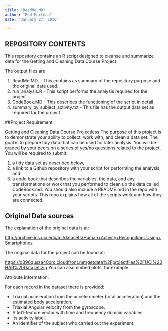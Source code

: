 ```yaml
---
title: "ReadMe.MD"
author: "Rod Maclean"
date: "January 27, 2016"

---
```


## REPOSITORY CONTENTS

This repository contains an R script designed to cleanse and summarize data for the Getting and Cleaning Data Course Project

The output files are 

1. ReadMe.MD. - This contains as summary of the repository purpose and the original data used..
2. run_analysis.R - This script performs the analysis required for the project
3. CodeBook.MD - This describes the functioning of the script in detail
4. summary_by_subject_activity.txt - This file has the output data set as required for the project


##Project Requirement

Getting and Cleaning Data Course Projectless 
The purpose of this project is to demonstrate your ability to collect, work with, and clean a data set. 
The goal is to prepare tidy data that can be used for later analysis. 
You will be graded by your peers on a series of yes/no questions related to the project. 
You will be required to submit: 
1) a tidy data set as described below, 
2) a link to a Github repository with your script for performing the analysis, and 
3) a code book that describes the variables, the data, and any transformations or work that you performed to clean up the data called CodeBook.md. 
You should also include a README.md in the repo with your scripts. 
This repo explains how all of the scripts work and how they are connected.

## Original Data sources
The explanation of the original data is at:

http://archive.ics.uci.edu/ml/datasets/Human+Activity+Recognition+Using+Smartphones

The original data for the project can be found at:

https://d396qusza40orc.cloudfront.net/getdata%2Fprojectfiles%2FUCI%20HAR%20Dataset.zip
You can also embed plots, for example:

Attribute Information:

For each record in the dataset there is provided: 
- Triaxial acceleration from the accelerometer (total acceleration) and the estimated body acceleration. 
- Triaxial Angular velocity from the gyroscope. 
- A 561-feature vector with time and frequency domain variables. 
- Its activity label. 
- An identifier of the subject who carried out the experiment.

